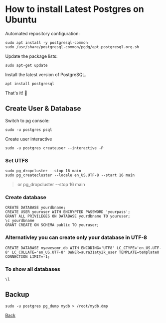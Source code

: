 # How to install Latest Postgres on Ubuntu 


Automated repository configuration: 
```
sudo apt install -y postgresql-common
sudo /usr/share/postgresql-common/pgdg/apt.postgresql.org.sh
```

Update the package lists:
```
sudo apt-get update
```

Install the latest version of PostgreSQL.
```
apt install postgresql
```

That's it! 🎉


## Create User & Database

Switch to pg console:
```
sudo -u postgres psql
```

Create user interactive
```
sudo -u postgres createuser --interactive -P
```

### Set UTF8

```
sudo pg_dropcluster --stop 16 main
sudo pg_createcluster --locale en_US.UTF-8 --start 16 main
```
> or pg_dropcluster --stop 16 main

### Create database
```
CREATE DATABASE yourdbname;
CREATE USER youruser WITH ENCRYPTED PASSWORD 'yourpass';
GRANT ALL PRIVILEGES ON DATABASE yourdbname TO youruser;
\c yourdbname
GRANT CREATE ON SCHEMA public TO youruser;
```

### Alternativley you can create only your database in UTF-8

```
CREATE DATABASE myawesomr_db WITH ENCODING='UTF8' LC_CTYPE='en_US.UTF-8' LC_COLLATE='en_US.UTF-8' OWNER=aura31aty2k_user TEMPLATE=template0 CONNECTION LIMIT=-1;
```

### To show all databases
```
\l
```

## Backup 

```
sudo -u postgres pg_dump mydb > /root/mydb.dmp
```


[Back](https://github.com/markxxv/webserver)
